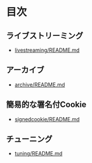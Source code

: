 # 目次

## ライブストリーミング

- <a href='livestreaming/README.md'>livestreaming/README.md</a>

## アーカイブ

- <a href='archive/README.md'>archive/README.md</a>

## 簡易的な署名付Cookie

- <a href='signedcookie/README.md'>signedcookie/README.md</a>

## チューニング

- <a href='tuning/README.md'>tuning/README.md</a>

